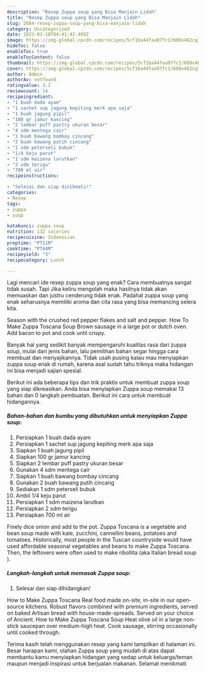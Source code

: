 ```yaml
---
description: "Resep Zuppa soup yang Bisa Manjain Lidah"
title: "Resep Zuppa soup yang Bisa Manjain Lidah"
slug: 2684-resep-zuppa-soup-yang-bisa-manjain-lidah
category: Uncategorized
date: 2023-01-18T04:41:42.499Z
image: https://img-global.cpcdn.com/recipes/5cf1ba44faa07fc1/680x482cq70/zuppa-soup-foto-resep-utama.jpg
hideToc: false
enableToc: true
enableTocContent: false
thumbnail: https://img-global.cpcdn.com/recipes/5cf1ba44faa07fc1/680x482cq70/zuppa-soup-foto-resep-utama.jpg
cover: https://img-global.cpcdn.com/recipes/5cf1ba44faa07fc1/680x482cq70/zuppa-soup-foto-resep-utama.jpg
author: Admin
authorAv: notfound
ratingvalue: 3.1
reviewcount: 14
recipeingredient:
- "1 buah dada ayam"
- "1 sachet sup jagung kepiting merk apa saja"
- "1 buah jagung pipil"
- "100 gr jamur kancing"
- "2 lembar puff pastry ukuran besar"
- "4 sdm mentega cair"
- "1 buah bawang bombay cincang"
- "2 buah bawang putih cincang"
- "1 sdm peterseli bubuk"
- "1/4 keju parut"
- "1 sdm maizena larutkan"
- "2 sdm terigu"
- "700 ml air"
recipeinstructions:

- "Selesai dan siap dinikmati!"
categories:
- Resep
tags:
- zuppa
- soup

katakunci: zuppa soup 
nutrition: 132 calories
recipecuisine: Indonesian
preptime: "PT11M"
cooktime: "PT44M"
recipeyield: "3"
recipecategory: Lunch

---
```



Lagi mencari ide resep zuppa soup yang enak? Cara membuatnya sangat tidak susah. Tapi Jika keliru mengolah maka hasilnya tidak akan memuaskan dan justru cenderung tidak enak. Padahal zuppa soup yang enak seharusnya memiliki aroma dan cita rasa yang bisa memancing selera kita.


Season with the crushed red pepper flakes and salt and pepper. How To Make Zuppa Toscana Soup Brown sausage in a large pot or dutch oven. Add bacon to pot and cook until crispy.

Banyak hal yang sedikit banyak mempengaruhi kualitas rasa dari zuppa soup, mulai dari jenis bahan, lalu pemilihan bahan segar hingga cara membuat dan menyajikannya. Tidak usah pusing kalau mau menyiapkan zuppa soup enak di rumah, karena asal sudah tahu triknya maka hidangan ini bisa menjadi sajian spesial.


Berikut ini ada beberapa tips dan trik praktis untuk membuat zuppa soup yang siap dikreasikan. Anda bisa menyiapkan Zuppa soup memakai 13 bahan dan 0 langkah pembuatan. Berikut ini cara untuk membuat hidangannya.

<!--inarticleads1-->

##### Bahan-bahan dan bumbu yang dibutuhkan untuk menyiapkan Zuppa soup:

1. Persiapkan 1 buah dada ayam
1. Persiapkan 1 sachet sup jagung kepiting merk apa saja
1. Siapkan 1 buah jagung pipil
1. Siapkan 100 gr jamur kancing
1. Siapkan 2 lembar puff pastry ukuran besar
1. Gunakan 4 sdm mentega cair
1. Siapkan 1 buah bawang bombay cincang
1. Gunakan 2 buah bawang putih cincang
1. Sediakan 1 sdm peterseli bubuk
1. Ambil 1/4 keju parut
1. Persiapkan 1 sdm maizena larutkan
1. Persiapkan 2 sdm terigu
1. Persiapkan 700 ml air


Finely dice onion and add to the pot. Zuppa Toscana is a vegetable and bean soup made with kale, zucchini, cannellini beans, potatoes and tomatoes. Historically, most people in the Tuscan countryside would have used affordable seasonal vegetables and beans to make Zuppa Toscana. Then, the leftovers were often used to make ribollita (aka Italian bread soup ). 

<!--inarticleads2-->

##### Langkah-langkah untuk memasak Zuppa soup:


1. Selesai dan siap dihidangkan!

How to Make Zuppa Toscana Real food made on-site, in-site in our open-source kitchens. Robust flavors combined with premium ingredients, served on baked Artisan bread with house-made-spreads. Served on your choice of Ancient. How to Make Zuppa Toscana Soup Heat olive oil in a large non-stick saucepan over medium-high heat. Cook sausage, stirring occasionally until cooked through. 

Terima kasih telah menggunakan resep yang kami tampilkan di halaman ini. Besar harapan kami, olahan Zuppa soup yang mudah di atas dapat membantu kamu menyiapkan hidangan yang sedap untuk keluarga/teman maupun menjadi inspirasi untuk berjualan makanan. Selamat menikmati
